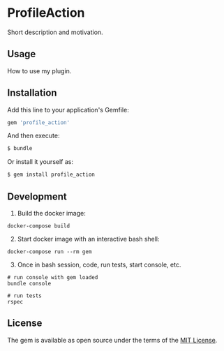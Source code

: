 # ProfileAction
Short description and motivation.

## Usage
How to use my plugin.

## Installation
Add this line to your application's Gemfile:

```ruby
gem 'profile_action'
```

And then execute:
```bash
$ bundle
```

Or install it yourself as:
```bash
$ gem install profile_action
```

## Development

1) Build the docker image:

```shell
docker-compose build
```

2) Start docker image with an interactive bash shell:

```shell
docker-compose run --rm gem
```

3) Once in bash session, code, run tests, start console, etc.

```shell
# run console with gem loaded
bundle console

# run tests
rspec
```

## License
The gem is available as open source under the terms of the [MIT License](http://opensource.org/licenses/MIT).

